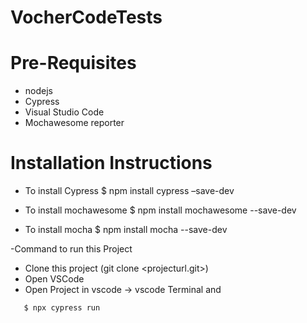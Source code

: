 # VocherCodeTests #

# Pre-Requisites

  - nodejs
  - Cypress
  - Visual Studio Code
  - Mochawesome reporter


# Installation Instructions
  - To install Cypress
    $ npm install cypress –save-dev

  - To install mochawesome
    $ npm install mochawesome --save-dev

  - To install mocha
    $ npm install mocha --save-dev


  -Command to run this Project
* Clone this project (git clone <projecturl.git>)
* Open VSCode
* Open Project in vscode -> vscode Terminal and
```
   $ npx cypress run
```
